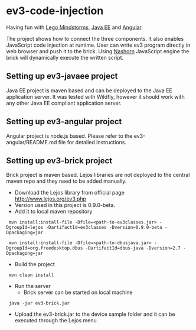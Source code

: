 # ev3-code-injection

Having fun with [Lego Mindstorms](http://www.lego.com/en-us/mindstorms), 
[Java EE](http://www.oracle.com/technetwork/java/javaee/overview/index.html) and [Angular](https://angularjs.org/). 

The project shows how to connect the three components. It also enables JavaScript code injection at runtime. 
User can write ev3 program directly in web browser and push it to the brick. Using 
[Nashorn](http://www.oracle.com/technetwork/articles/java/jf14-nashorn-2126515.html) JavaScript engine the brick will 
dynamically execute the written script. 

## Setting up ev3-javaee project

Java EE project is maven based and can be deployed to the Java EE application server. It was tested with Wildfly,
however it should work with any other Java EE compliant application server. 

## Setting up ev3-angular project

Angular project is node.js based. Please refer to the ev3-angular/README.md file for detailed instructions. 

## Setting up ev3-brick project

Brick project is maven based. Lejos libraries are not deployed to the central maven repo and they need to be added 
manually.

 * Download the Lejos library from official page http://www.lejos.org/ev3.php
 * Version used in this project is 0.9.0-beta. 
 * Add it to local maven repository 

 ```
  mvn install:install-file -Dfile=<path-to-ev3classes.jar> -DgroupId=lejos -DartifactId=ev3classes -Dversion=0.9.0-beta -Dpackaging=jar
 ```

 ```
  mvn install:install-file -Dfile=<path-to-dbusjava.jar> -DgroupId=org.freedesktop.dbus -DartifactId=dbus-java -Dversion=2.7 -Dpackaging=jar
 ```

 * Build the project

 ```
  mvn clean install
  ```

 * Run the server
   * Brick server can be started on local machine 
 
 ```
  java -jar ev3-brick.jar
 ```

   * Upload the ev3-brick.jar to the device sample folder and it can be executed through the Lejos menu.


